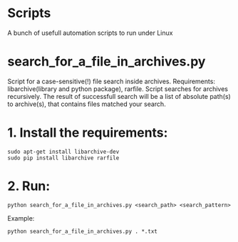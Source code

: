 # Scripts
A bunch of usefull automation scripts to run under Linux

# search_for_a_file_in_archives.py
Script for a case-sensitive(!) file search inside archives. Requirements: libarchive(library and python package), rarfile.
Script searches for archives recursively. The result of successfull search will be a list of absolute path(s) to archive(s), that contains files matched your search.

# 1. Install the requirements:
    sudo apt-get install libarchive-dev
    sudo pip install libarchive rarfile
# 2. Run:
    python search_for_a_file_in_archives.py <search_path> <search_pattern>
Example:

    python search_for_a_file_in_archives.py . *.txt
    
